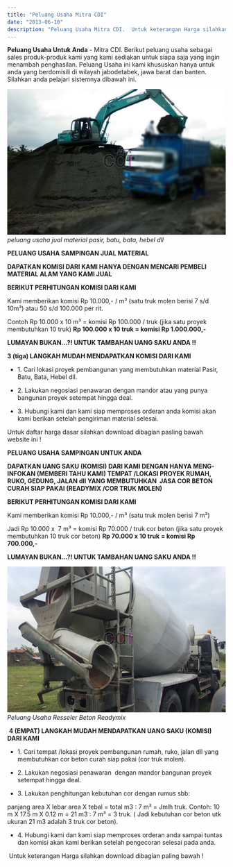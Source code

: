 ```yaml
---
title: "Peluang Usaha Mitra CDI"
date: "2013-06-10"
description: "Peluang Usaha Mitra CDI.  Untuk keterangan Harga silahkan download dibagian paling bawah !..."
---
```


**Peluang Usaha Untuk Anda** - Mitra CDI. Berikut peluang usaha sebagai sales produk-produk kami yang kami sediakan untuk siapa saja yang ingin menambah penghasilan. Peluang Usaha ini kami khususkan hanya untuk anda yang berdomisili di wilayah jabodetabek, jawa barat dan banten. Silahkan anda pelajari sistemnya dibawah ini.

![peluang usaha jual material pasir, batu, bata, hebel dll](/images/page/pasir-cimalaka-2.jpg)
*peluang usaha jual material pasir, batu, bata, hebel dll*

**PELUANG USAHA SAMPINGAN JUAL MATERIAL**

**DAPATKAN KOMISI DARI KAMI HANYA DENGAN MENCARI PEMBELI MATERIAL ALAM YANG KAMI JUAL**

**BERIKUT PERHITUNGAN KOMISI DARI KAMI**

Kami memberikan komisi Rp 10.000,- / m³ (satu truk molen berisi 7 s/d 10m³) atau 50 s/d 100.000 per rit.

Contoh Rp 10.000 x 10 m³ = komisi Rp 100.000 / truk (jika satu proyek membutuhkan 10 truk) **Rp 100.000 x 10 truk = komisi Rp 1.000.000,-**

**LUMAYAN BUKAN…?! UNTUK TAMBAHAN UANG SAKU ANDA !!**

**3 (tiga) LANGKAH MUDAH MENDAPATKAN KOMISI DARI KAMI**

- 1\. Cari lokasi proyek pembangunan yang membutuhkan material Pasir, Batu, Bata, Hebel dll.

- 2\. Lakukan negosiasi penawaran dengan mandor atau yang punya bangunan proyek setempat hingga deal.

- 3\. Hubungi kami dan kami siap memproses orderan anda komisi akan kami berikan setelah pengiriman material selesai.

Untuk daftar harga dasar silahkan download dibagian pasling bawah website ini !

**PELUANG USAHA SAMPINGAN UNTUK ANDA**

**DAPATKAN UANG SAKU (KOMISI) DARI KAMI DENGAN HANYA MENG-INFOKAN (MEMBERI TAHU KAMI) TEMPAT /LOKASI PROYEK RUMAH, RUKO, GEDUNG, JALAN dll YANG MEMBUTUHKAN  JASA COR BETON CURAH SIAP PAKAI (READYMIX /COR TRUK MOLEN)**

**BERIKUT PERHITUNGAN KOMISI DARI KAMI**

Kami memberikan komisi Rp 10.000,- / m³ (satu truk molen berisi 7 m³)

Jadi Rp 10.000 x  7 m³ = komisi Rp 70.000 / truk cor beton (jika satu proyek membutuhkan 10 truk cor beton) **Rp 70.000 x 10 truk = komisi Rp 700.000,-**

**LUMAYAN BUKAN…?! UNTUK TAMBAHAN UANG SAKU ANDA !!**

![Peluang Usaha Resseler Beton Readymix](/images/page/truk-mixer-isuzu-bekas.jpg)
*Peluang Usaha Resseler Beton Readymix*

 **4 (EMPAT) LANGKAH MUDAH MENDAPATKAN UANG SAKU (KOMISI) DARI KAMI**

- 1\. Cari tempat /lokasi proyek pembangunan rumah, ruko, jalan dll yang membutuhkan cor beton curah siap pakai (cor truk molen).

- 2\. Lakukan negosiasi penawaran  dengan mandor bangunan proyek setempat hingga deal.

- 3\. Lakukan penghitungan kebutuhan cor dengan rumus sbb:

panjang area X lebar area X tebal = total m3 : 7 m³ = Jmlh truk. Contoh: 10 m X 17.5 m X 0.12 m = 21 m3 : 7 m³ = 3 truk. ( Jadi kebutuhan cor beton utk ukuran 21 m3 adalah 3 truk cor beton).

- 4\. Hubungi kami dan kami siap memproses orderan anda sampai tuntas dan komisi akan kami berikan setelah pengecoran selesai pada anda.

 Untuk keterangan Harga silahkan download dibagian paling bawah !
